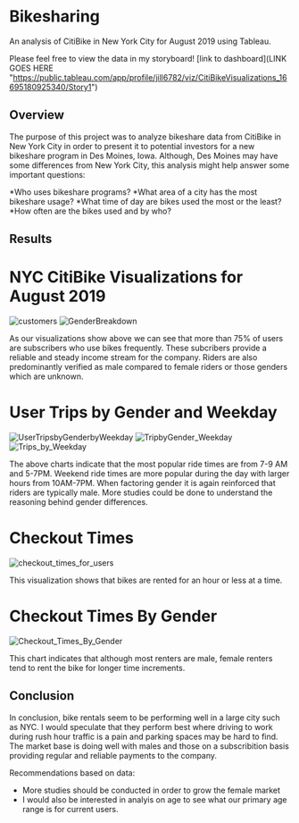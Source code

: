 # Bikesharing
An analysis of CitiBike in New York City for August 2019 using Tableau.

Please feel free to view the data in my storyboard! 
[link to dashboard](LINK GOES HERE "https://public.tableau.com/app/profile/jill6782/viz/CitiBikeVisualizations_16695180925340/Story1")

## Overview
The purpose of this project was to analyze bikeshare data from CitiBike in New York City in order to present it to potential investors for a new bikeshare program in Des Moines, Iowa. Although, Des Moines may have some differences from New York City, this analysis might help answer some important questions:

  *Who uses bikeshare programs?
  *What area of a city has the most bikeshare usage?
  *What time of day are bikes used the most or the least?
  *How often are the bikes used and by who?
  
  ## Results
  # NYC CitiBike Visualizations for August 2019
  ![customers](https://user-images.githubusercontent.com/110632671/204118929-3feff620-761d-452d-944a-ebc9f76a9407.png)
  ![GenderBreakdown](https://user-images.githubusercontent.com/110632671/204118937-1ca31ccc-d710-4518-9dbf-eea50eca8f33.png)

As our visualizations show above we can see that more than 75% of users are subscribers who use bikes frequently. These subcribers provide a reliable and steady income stream for the company. Riders are also predominantly verified as male compared to female riders or those genders which are unknown.

# User Trips by Gender and Weekday
![UserTripsbyGenderbyWeekday](https://user-images.githubusercontent.com/110632671/204119102-81138839-4b3b-4fc0-b7ce-9f02ae5948e4.png)
![TripbyGender_Weekday](https://user-images.githubusercontent.com/110632671/204119135-1a7df499-ae40-43c3-a290-0314981995b4.png)
![Trips_by_Weekday](https://user-images.githubusercontent.com/110632671/204119835-31930746-cd28-42a7-af14-8037019e4ada.png)

The above charts indicate that the most popular ride times are from 7-9 AM and 5-7PM. Weekend ride times are more popular during the day with larger hours from 10AM-7PM.
When factoring gender it is again reinforced that riders are typically male. More studies could be done to understand the reasoning behind gender differences.

# Checkout Times
![checkout_times_for_users](https://user-images.githubusercontent.com/110632671/204119496-50b2317f-cfb4-4f9d-9719-468fe91a5ff8.png)

This visualization shows that bikes are rented for an hour or less at a time. 

# Checkout Times By Gender
![Checkout_Times_By_Gender](https://user-images.githubusercontent.com/110632671/204119668-0b0ea698-b225-46a6-9e25-6cd9f346e4e1.png)

This chart indicates that although most renters are male, female renters tend to rent the bike for longer time increments. 

## Conclusion
In conclusion, bike rentals seem to be performing well in a large city such as NYC. I would speculate that they perform best where driving to work during rush hour traffic is a pain and parking spaces may be hard to find. The market  base is doing well with males and those on a subscribition basis providing regular and reliable payments to the company.

Recommendations based on data:
 * More studies should be conducted in order to grow the female market
 * I would also be interested in analyis on age to see what our primary age range is for current users. 



